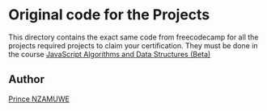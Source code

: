 # Original code for the Projects

This directory contains the exact same code from freecodecamp for all the projects required projects to claim your certification. They must be done in the course [JavaScript Algorithms and Data Structures (Beta)](https://www.freecodecamp.org/learn/javascript-algorithms-and-data-structures-v8/)

## Author
[Prince NZAMUWE](https://github.com/princenzmw)
